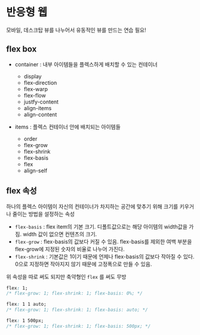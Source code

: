 # 반응형 웹

모바일, 데스크탑 뷰를 나누어서 유동적인 뷰를 만드는 연습 필요!

## flex box

- container : 내부 아이템들을 플렉스하게 배치할 수 있는 컨테이너
  - display
  - flex-direction
  - flex-warp
  - flex-flow
  - justfy-content
  - align-items
  - align-content
  
- items : 플렉스 컨테이너 안에 배치되는 아이템들
  - order
  - flex-grow
  - flex-shrink
  - flex-basis
  - flex
  - align-self
 
  
## flex 속성

하나의 플렉스 아이템이 자신의 컨테이너가 차지하는 공간에 맞추기 위해 크기를 키우거나 줄이는 방법을 설정하는 속성

- `flex-basis` : flex item의 기본 크기. 디폴트값으로는 해당 아이템의 width값을 가짐. width 값이 없으면 컨텐츠의 크기.
- `flex-grow` : flex-basis의 값보다 커질 수 있음. flex-basis를 제외한 여백 부분을 flex-grow에 지정된 숫자의 비율로 나누어 가진다.
- `flex-shrink` : 기본값은 1이기 때문에 언제나 flex-basis의 값보다 작아질 수 있다. 0으로 지정하면 작아지지 않기 때문에 고정폭으로 만들 수 있음.

위 속성을 따로 써도 되지만 축약형인 `flex` 를 써도 무방

```css
flex: 1;
/* flex-grow: 1; flex-shrink: 1; flex-basis: 0%; */

flex: 1 1 auto;
/* flex-grow: 1; flex-shrink: 1; flex-basis: auto; */

flex: 1 500px;
/* flex-grow: 1; flex-shrink: 1; flex-basis: 500px; */
```

